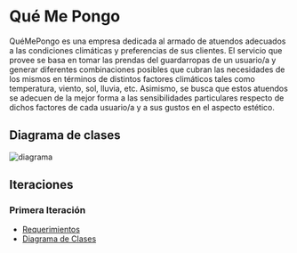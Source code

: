 # Qué Me Pongo

QuéMePongo es una empresa dedicada al armado de atuendos adecuados a las
condiciones climáticas y preferencias de sus clientes. El servicio que provee
se basa en tomar las prendas del guardarropas de un usuario/a y generar
diferentes combinaciones posibles que cubran las necesidades de los mismos en
términos de distintos factores climáticos tales como temperatura, viento, sol,
lluvia, etc. Asimismo, se busca que estos atuendos se adecuen de la mejor forma
a las sensibilidades particulares respecto de dichos factores de cada usuario/a
y a sus gustos en el aspecto estético.

## Diagrama de clases

![diagrama](http://www.plantuml.com/plantuml/proxy?cache=no&src=https://raw.githubusercontent.com/RaniAgus/dds-jv-2022-que-me-pongo/main/docs/diagramas/iteracion-1.puml)

## Iteraciones

### Primera Iteración

- [Requerimientos](./docs/requerimientos/iteracion-1.md)
- [Diagrama de Clases](./docs/diagramas/iteracion-1.puml)
